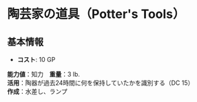# 陶芸家の道具（Potter's Tools）

## 基本情報
- **コスト**: 10 GP

**能力値**：知力　**重量**：3 lb.    
**活用**：陶器が過去24時間に何を保持していたかを識別する（DC 15）    
**作成**：水差し、ランプ  